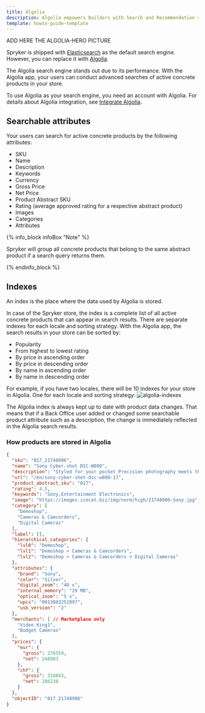 ```yaml
---
title: Algolia
description: Algolia empowers Builders with Search and Recommendation services to create world-class digital experiences.
template: howto-guide-template
---
```


ADD HERE THE ALGOLIA-HERO PICTURE

Spryker is shipped with [Elasticsearch]((https://www.elastic.co/elasticsearch/)) as the default search engine. However, you can replace it with [Algolia](https://www.algolia.com/).

The Algolia search engine stands out due to its performance. With the Algolia app, your users can conduct advanced searches of active concrete products in your store. 

To use Algolia as your search engine, you need an account with Algolia. For details about Algolia integration, see [Integrate Algolia](/docs/pbc/all/search/{{page.version}}/third-party-integrations/integrate-algolia.html).

## Searchable attributes

Your users can search for active concrete products by the following attributes:

- SKU
- Name
- Description
- Keywords
- Currency
- Gross Price
- Net Price
- Product Abstract SKU
- Rating (average approved rating for a respective abstract product)
- Images
- Categories
- Attributes

{% info_block infoBox "Note" %}

Spryker will group all concrete products that belong to the same abstract product if a search query returns them.

{% endinfo_block %}

## Indexes

An index is the place where the data used by Algolia is stored.

In case of the Spryker store, the index is a complete list of all active concrete products that can appear in search results.
There are separate indexes for each locale and sorting strategy. With the Algolia app, the search results in your store can be sorted by:

- Popularity
- From highest to lowest rating
- By price in ascending order
- By price in descending order
- By name in ascending order
- By name in descending order

For example, if you have two locales, there will be 10 indexes for your store in Algolia. One for each locale and sorting strategy:
![algolia-indexes](https://spryker.s3.eu-central-1.amazonaws.com/docs/pbc/all/search/algolia/algolia/algolia-index.png)

The Algolia index is always kept up to date with product data changes. That means that if a Back Office user added or changed some searchable product attribute such as a description, the change is immediately reflected in the Algolia search results.

### How products are stored in Algolia

```json
{
  "sku": "017_21748906",
  "name": "Sony Cyber-shot DSC-W800",
  "description": "Styled for your pocket Precision photography meets the portability of a smartphone. The W800 is small enough to take great photos, look good while doing it, and slip in your pocket. Shooting great photos and videos is easy with the W800. Buttons are positioned for ease of use, while a dedicated movie button makes shooting movies simple. The vivid 2.7-type Clear Photo LCD display screen lets you view your stills and play back movies with minimal effort. Whip out the W800 to capture crisp, smooth footage in an instant. At the press of a button, you can record blur-free 720 HD images with digital sound. Breathe new life into a picture by using built-in Picture Effect technology. There’s a range of modes to choose from – you don’t even have to download image-editing software.",
  "url": "/en/sony-cyber-shot-dsc-w800-17",
  "product_abstract_sku": "017",
  "rating": 4.5,
  "keywords": "Sony,Entertainment Electronics",
  "image": "https://images.icecat.biz/img/norm/high/21748906-Sony.jpg",
  "category": [
    "Demoshop",
    "Cameras & Camcorders",
    "Digital Cameras"
  ],
  "label": [],
  "hierarchical_categories": {
    "lvl0": "Demoshop",
    "lvl1": "Demoshop > Cameras & Camcorders",
    "lvl2": "Demoshop > Cameras & Camcorders > Digital Cameras"
  },
  "attributes": {
    "brand": "Sony",
    "color": "Silver",
    "digital_zoom": "40 x",
    "internal_memory": "29 MB",
    "optical_zoom": "5 x",
    "upcs": "0013803252897",
    "usb_version": "2"
  },
  "merchants": [ // Marketplace only
    "Video King1",
    "Budget Cameras"
  ],
  "prices": {
    "eur": {
      "gross": 276559,
      "net": 248903
    },
    "chf": {
      "gross": 318043,
      "net": 286238
    }
  },
  "objectID": "017_21748906"
}
```
